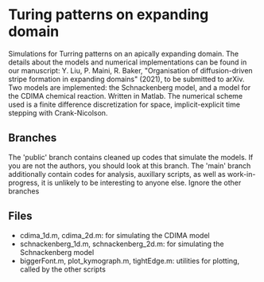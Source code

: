 # Turing patterns on expanding domain
Simulations for Turring patterns on an apically expanding domain.
The details about the models and numerical implementations can be found in our manuscript:
Y. Liu, P. Maini, R. Baker, "Organisation of diffusion-driven stripe formation in expanding domains" (2021), to be submitted to arXiv.
Two models are implemented: the Schnackenberg model, and a model for the CDIMA chemical reaction. 
Written in Matlab. The numerical scheme used is a finite difference discretization for space, implicit-explicit time stepping with Crank-Nicolson.

## Branches
The 'public' branch contains cleaned up codes that simulate the models. If you are not the authors, you should look at this branch.
The 'main' branch additionally contain codes for analysis, auxillary scripts, as well as work-in-progress, it is unlikely to be interesting to anyone else.
Ignore the other branches

## Files

* cdima\_1d.m, cdima\_2d.m: for simulating the CDIMA model
* schnackenberg\_1d.m, schnackenberg\_2d.m: for simulating the Schnackenberg model
* biggerFont.m, plot\_kymograph.m, tightEdge.m: utilities for plotting, called by the other scripts
